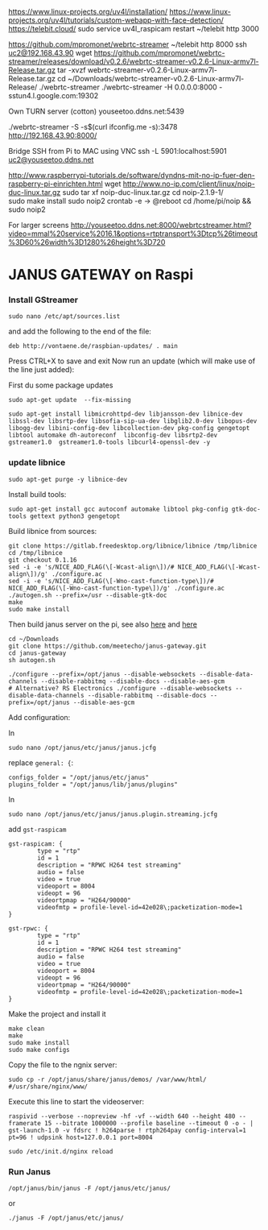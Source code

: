 
https://www.linux-projects.org/uv4l/installation/
https://www.linux-projects.org/uv4l/tutorials/custom-webapp-with-face-detection/
https://telebit.cloud/
sudo service uv4l_raspicam restart
~/telebit http 3000


https://github.com/mpromonet/webrtc-streamer
~/telebit http 8000
ssh uc2@192.168.43.90
wget https://github.com/mpromonet/webrtc-streamer/releases/download/v0.2.6/webrtc-streamer-v0.2.6-Linux-armv7l-Release.tar.gz
tar -xvzf webrtc-streamer-v0.2.6-Linux-armv7l-Release.tar.gz
cd ~/Downloads/webrtc-streamer-v0.2.6-Linux-armv7l-Release/
./webrtc-streamer 
./webrtc-streamer -H 0.0.0.0:8000 -sstun4.l.google.com:19302


Own TURN server (cotton)
youseetoo.ddns.net:5439


./webrtc-streamer -S -s$(curl ifconfig.me -s):3478
http://192.168.43.90:8000/

Bridge SSH from Pi to MAC using VNC
 ssh -L 5901:localhost:5901 uc2@youseetoo.ddns.net


http://www.raspberrypi-tutorials.de/software/dyndns-mit-no-ip-fuer-den-raspberry-pi-einrichten.html
wget http://www.no-ip.com/client/linux/noip-duc-linux.tar.gz
sudo tar xf noip-duc-linux.tar.gz
cd noip-2.1.9-1/	
sudo make install
sudo noip2
crontab -e -> @reboot cd /home/pi/noip && sudo noip2

For larger screens 
http://youseetoo.ddns.net:8000/webrtcstreamer.html?video=mmal%20service%2016.1&options=rtptransport%3Dtcp%26timeout%3D60%26width%3D1280%26height%3D720



# JANUS GATEWAY on Raspi

### Install GStreamer
```
sudo nano /etc/apt/sources.list
```

and add the following to the end of the file:

```
deb http://vontaene.de/raspbian-updates/ . main 
```

Press CTRL+X to save and exit
Now run an update (which will make use of the line just added):




First du some package updates

```
sudo apt-get update  --fix-missing

sudo apt-get install libmicrohttpd-dev libjansson-dev libnice-dev libssl-dev libsrtp-dev libsofia-sip-ua-dev libglib2.0-dev libopus-dev libogg-dev libini-config-dev libcollection-dev pkg-config gengetopt libtool automake dh-autoreconf  libconfig-dev libsrtp2-dev gstreamer1.0  gstreamer1.0-tools libcurl4-openssl-dev -y
```

### update libnice

```
sudo apt-get purge -y libnice-dev
```

Install build tools:
```
sudo apt-get install gcc autoconf automake libtool pkg-config gtk-doc-tools gettext python3 gengetopt
```

Build libnice from sources:

```
git clone https://gitlab.freedesktop.org/libnice/libnice /tmp/libnice 
cd /tmp/libnice
git checkout 0.1.16
sed -i -e 's/NICE_ADD_FLAG(\[-Wcast-align\])/# NICE_ADD_FLAG(\[-Wcast-align\])/g' ./configure.ac
sed -i -e 's/NICE_ADD_FLAG(\[-Wno-cast-function-type\])/# NICE_ADD_FLAG(\[-Wno-cast-function-type\])/g' ./configure.ac
./autogen.sh --prefix=/usr --disable-gtk-doc
make
sudo make install
```


Then build janus server on the pi, see also [here](https://www.raspberrypi.org/forums/viewtopic.php?t=99283) and [here](https://dustinoprea.com/2014/05/21/lightweight-live-video-in-a-webpage-with-gstreamer-and-webrtc/)

```
cd ~/Downloads
git clone https://github.com/meetecho/janus-gateway.git
cd janus-gateway
sh autogen.sh

./configure --prefix=/opt/janus --disable-websockets --disable-data-channels --disable-rabbitmq --disable-docs --disable-aes-gcm
# Alternative? RS Electronics ./configure --disable-websockets --disable-data-channels --disable-rabbitmq --disable-docs --prefix=/opt/janus --disable-aes-gcm
```

Add configuration:


In

```
sudo nano /opt/janus/etc/janus/janus.jcfg
```

replace ```general: {```:

```
configs_folder = "/opt/janus/etc/janus"
plugins_folder = "/opt/janus/lib/janus/plugins"
```


In

```
sudo nano /opt/janus/etc/janus/janus.plugin.streaming.jcfg
```

add ```gst-raspicam```

```
gst-raspicam: {
        type = "rtp"
        id = 1
        description = "RPWC H264 test streaming"
        audio = false
        video = true
        videoport = 8004
        videopt = 96
        videortpmap = "H264/90000"
        videofmtp = profile-level-id=42e028\;packetization-mode=1
}
```

```
gst-rpwc: {
        type = "rtp"
        id = 1
        description = "RPWC H264 test streaming"
        audio = false
        video = true
        videoport = 8004
        videopt = 96
        videortpmap = "H264/90000"
        videofmtp = profile-level-id=42e028\;packetization-mode=1
}
```



Make the project and install it 

```
make clean
make
sudo make install
sudo make configs
```



Copy the file to the ngnix server:

```
sudo cp -r /opt/janus/share/janus/demos/ /var/www/html/ #/usr/share/nginx/www/
```


Execute this line to start the videoserver:

```
raspivid --verbose --nopreview -hf -vf --width 640 --height 480 --framerate 15 --bitrate 1000000 --profile baseline --timeout 0 -o - | gst-launch-1.0 -v fdsrc ! h264parse ! rtph264pay config-interval=1 pt=96 ! udpsink host=127.0.0.1 port=8004
```


```
sudo /etc/init.d/nginx reload
```

### Run Janus

```
/opt/janus/bin/janus -F /opt/janus/etc/janus/
```
or

```
./janus -F /opt/janus/etc/janus/
```